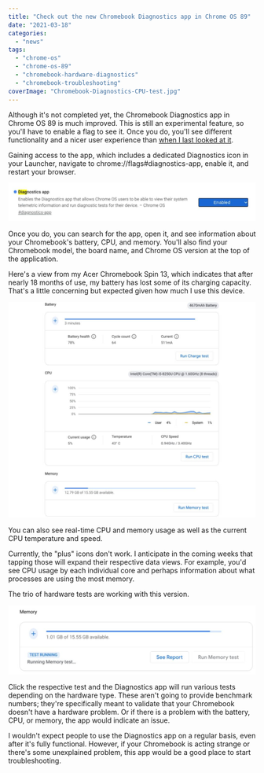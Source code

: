 ```yaml
---
title: "Check out the new Chromebook Diagnostics app in Chrome OS 89"
date: "2021-03-18"
categories: 
  - "news"
tags: 
  - "chrome-os"
  - "chrome-os-89"
  - "chromebook-hardware-diagnostics"
  - "chromebook-troubleshooting"
coverImage: "Chromebook-Diagnostics-CPU-test.jpg"
---
```


Although it's not completed yet, the Chromebook Diagnostics app in Chrome OS 89 is much improved. This is still an experimental feature, so you'll have to enable a flag to see it. Once you do, you'll see different functionality and a nicer user experience than [when I last looked at it](https://www.aboutchromebooks.com/news/chrome-os-88-adds-native-device-performance-monitoring-to-chromebooks-heres-how-to-use-it/ "Chromebooks getting a network diagnostics app; you can get an early look at it now").

Gaining access to the app, which includes a dedicated Diagnostics icon in your Launcher, navigate to chrome://flags#diagnostics-app, enable it, and restart your browser.

![](images/Chromebook-Diagnostics-flag-1024x159.jpg)

Once you do, you can search for the app, open it, and see information about your Chromebook's battery, CPU, and memory. You'll also find your Chromebook model, the board name, and Chrome OS version at the top of the application.

Here's a view from my Acer Chromebook Spin 13, which indicates that after nearly 18 months of use, my battery has lost some of its charging capacity. That's a little concerning but expected given how much I use this device.

![Chromebook Diagnostics app in Chrome OS 89](images/Chromebook-Diagnostics-app-1024x892.jpg)

You can also see real-time CPU and memory usage as well as the current CPU temperature and speed.

Currently, the "plus" icons don't work. I anticipate in the coming weeks that tapping those will expand their respective data views. For example, you'd see CPU usage by each individual core and perhaps information about what processes are using the most memory.

The trio of hardware tests are working with this version.

![Chromebook Diagnostics app memory test](images/Chromebook-Diagnostics-memory-test-1024x287.jpg)

Click the respective test and the Diagnostics app will run various tests depending on the hardware type. These aren't going to provide benchmark numbers; they're specifically meant to validate that your Chromebook doesn't have a hardware problem. Or if there is a problem with the battery, CPU, or memory, the app would indicate an issue.

I wouldn't expect people to use the Diagnostics app on a regular basis, even after it's fully functional. However, if your Chromebook is acting strange or there's some unexplained problem, this app would be a good place to start troubleshooting.

